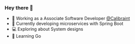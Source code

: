 ### Hey there 👋
- 🏢 Working as a Associate Software Developer <a href="https://calibraint.com">@Calibraint</a>
- 🌱 Currently developing microservices with Spring Boot
- 💻 Exploring about System designs
- 🚀 Learning Go
<!--
**gokul656/gokul656** is a ✨ _special_ ✨ repository because its `README.md` (this file) appears on your GitHub profile.

Here are some ideas to get you started:

- 🔭 I’m currently working on ...
- 🌱 I’m currently learning ...
- 👯 I’m looking to collaborate on ...
- 🤔 I’m looking for help with ...
- 💬 Ask me about ...
- 📫 How to reach me: ...
- 😄 Pronouns: ...
- ⚡ Fun fact: ...
-->
